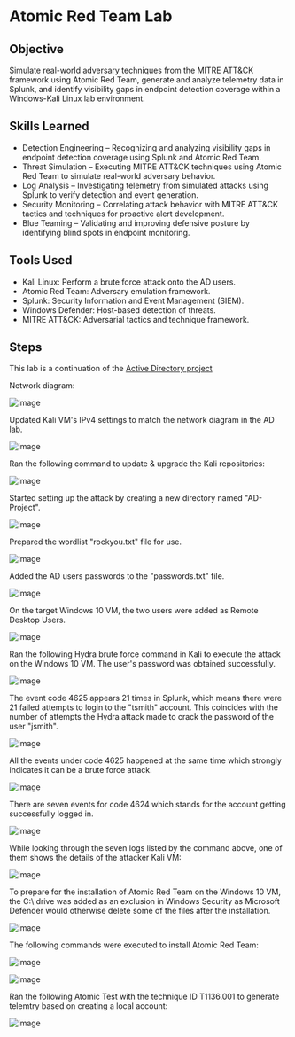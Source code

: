 # Atomic Red Team Lab

## Objective

Simulate real-world adversary techniques from the MITRE ATT&CK framework using Atomic Red Team, generate and analyze telemetry data in Splunk, and identify visibility gaps in endpoint detection coverage within a Windows-Kali Linux lab environment.

## Skills Learned

- Detection Engineering – Recognizing and analyzing visibility gaps in endpoint detection coverage using Splunk and Atomic Red Team.
- Threat Simulation – Executing MITRE ATT&CK techniques using Atomic Red Team to simulate real-world adversary behavior.
- Log Analysis – Investigating telemetry from simulated attacks using Splunk to verify detection and event generation.
- Security Monitoring – Correlating attack behavior with MITRE ATT&CK tactics and techniques for proactive alert development.
- Blue Teaming – Validating and improving defensive posture by identifying blind spots in endpoint monitoring.

## Tools Used

- Kali Linux: Perform a brute force attack onto the AD users.
- Atomic Red Team: Adversary emulation framework.
- Splunk: Security Information and Event Management (SIEM).
- Windows Defender: Host-based detection of threats.
- MITRE ATT&CK: Adversarial tactics and technique framework.

## Steps

This lab is a continuation of the [Active Directory project](https://github.com/andcoa/ActiveDirectory/blob/main/README.md)

Network diagram:

![image](https://github.com/user-attachments/assets/fc271426-2238-4d33-b08b-7d9344dbe9bf)

Updated Kali VM's IPv4 settings to match the network diagram in the AD lab.

![image](https://github.com/user-attachments/assets/da707a22-d1c8-4184-a177-c137c6c7d050)

Ran the following command to update & upgrade the Kali repositories:

![image](https://github.com/user-attachments/assets/3f940886-c274-456e-93be-105edab38585)

Started setting up the attack by creating a new directory named "AD-Project".

![image](https://github.com/user-attachments/assets/3e6af0a1-6394-4447-a5dc-f57a3d68577b)

Prepared the wordlist "rockyou.txt" file for use.

![image](https://github.com/user-attachments/assets/df778438-cd9f-47a3-a74d-2d8703aac07f)

Added the AD users passwords to the "passwords.txt" file.

![image](https://github.com/user-attachments/assets/70860ce5-a518-4a5f-9184-220bbe0e3e2a)

On the target Windows 10 VM, the two users were added as Remote Desktop Users.

![image](https://github.com/user-attachments/assets/f13282f3-15a9-4216-b26c-0e912f3e0a71)

Ran the following Hydra brute force command in Kali to execute the attack on the Windows 10 VM. The user's password was obtained successfully.

![image](https://github.com/user-attachments/assets/0fe08df7-e000-4f96-82f5-8abc6bdd8a6a)

The event code 4625 appears 21 times in Splunk, which means there were 21 failed attempts to login to the "tsmith" account. This coincides with the number of attempts the Hydra attack made to crack the password of the user "jsmith".

![image](https://github.com/user-attachments/assets/8d5f887b-e19e-484d-afe3-1064260db911)

All the events under code 4625 happened at the same time which strongly indicates it can be a brute force attack.

![image](https://github.com/user-attachments/assets/4d7e8fff-e685-494a-b0d6-fc225ddb6ef5)

There are seven events for code 4624 which stands for the account getting successfully logged in.

![image](https://github.com/user-attachments/assets/37aa9197-7544-4309-97a3-f37e6f5729ab)

While looking through the seven logs listed by the command above, one of them shows the details of the attacker Kali VM:

![image](https://github.com/user-attachments/assets/e729d3f8-cb8c-428f-a89d-08e9a13179fc)

To prepare for the installation of Atomic Red Team on the Windows 10 VM, the C:\ drive was added as an exclusion in Windows Security as Microsoft Defender would otherwise delete some of the files after the installation.

![image](https://github.com/user-attachments/assets/1b4a95a4-9d28-40e0-988f-22a7556e4252)

The following commands were executed to install Atomic Red Team:

![image](https://github.com/user-attachments/assets/3658001e-fd00-4dd3-9a85-8aaed5d20d9d)

![image](https://github.com/user-attachments/assets/35169cfc-7087-46e9-99d5-281dab87e0ef)

Ran the following Atomic Test with the technique ID T1136.001 to generate telemtry based on creating a local account:

![image](https://github.com/user-attachments/assets/c587ca96-3093-47c3-90a3-b4b43b26ffa3)



